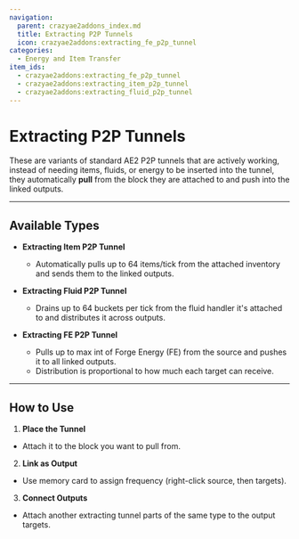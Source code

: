 ```yaml
---
navigation:
  parent: crazyae2addons_index.md
  title: Extracting P2P Tunnels
  icon: crazyae2addons:extracting_fe_p2p_tunnel
categories:
  - Energy and Item Transfer
item_ids:
  - crazyae2addons:extracting_fe_p2p_tunnel
  - crazyae2addons:extracting_item_p2p_tunnel
  - crazyae2addons:extracting_fluid_p2p_tunnel
---
```


# Extracting P2P Tunnels

These are variants of standard AE2 P2P tunnels that are actively working, instead of needing 
items, fluids, or energy to be inserted into the tunnel, they automatically **pull** 
from the block they are attached to and push into the linked outputs.

---

## Available Types

- **Extracting Item P2P Tunnel**
  - Automatically pulls up to 64 items/tick from the attached inventory and sends them to the linked outputs.

- **Extracting Fluid P2P Tunnel**
  - Drains up to 64 buckets per tick from the fluid handler it's attached to and distributes it across outputs.

- **Extracting FE P2P Tunnel**
  - Pulls up to max int of Forge Energy (FE) from the source and pushes it to all linked outputs.
  - Distribution is proportional to how much each target can receive.

---

## How to Use

1. **Place the Tunnel**
  - Attach it to the block you want to pull from.

2. **Link as Output**
  - Use memory card to assign frequency (right-click source, then targets).

3. **Connect Outputs**
  - Attach another extracting tunnel parts of the same type to the output targets.